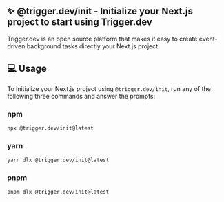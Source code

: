 ## ✨ @trigger.dev/init - Initialize your Next.js project to start using Trigger.dev

Trigger.dev is an open source platform that makes it easy to create event-driven background tasks directly your Next.js project.

## 💻 Usage

To initialize your Next.js project using `@trigger.dev/init`, run any of the following three commands and answer the prompts:

### npm

```sh
npx @trigger.dev/init@latest
```

### yarn

```sh
yarn dlx @trigger.dev/init@latest
```

### pnpm

```sh
pnpm dlx @trigger.dev/init@latest
```
